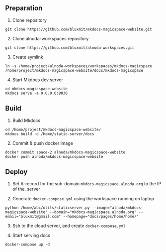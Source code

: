 ## Preparation

1. Clone repository 

```
git clone https://github.com/bluxmit/mkdocs-magicspace-website.git
```

2. Clone alnoda-workspaces repository

```
git clone https://github.com/bluxmit/alnoda-workspaces.git
```

3. Create symlink

```
ln -s /home/project/alnoda-workspaces/workspaces/mkdocs-magicspace /home/project/mkdocs-magicspace-website/docs/mkdocs-magicspace
```

4. Start Mkdocs dev server 
```
cd mkdocs-magicspace-website
mkdocs serve -a 0.0.0.0:8030
```


## Build 

1. Build Mkdocs

```
cd /home/project/mkdocs-magicspace-website/
mkdocs build -d /home/static-server/docs 
```

2. Commit & push docker image

```
docker commit space-2 alnoda/mkdocs-magicspace-website
docker push alnoda/mkdocs-magicspace-website
```


## Deploy 

1. Set A-record for the sub-domain `mkdocs-magicspace.alnoda.org` to the IP of the. server

2. Generate `docker-compose.yml` using the workspace running on laptop

```
python /home/abc/utils/staticserver.py --image="alnoda/mkdocs-magicspace-website" --domain="mkdocs-magicspace.alnoda.org" --email="bluxmit@gmail.com" --homepage="docs/pages/home/home/"
```

3. Ssh to the cloud server, and create `docker-compose.yml`

4. Start serving docs

```
docker-compose up -d
```



